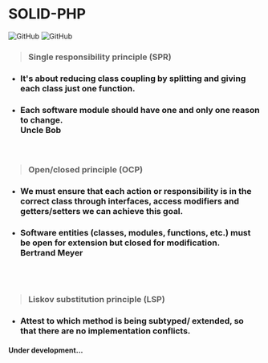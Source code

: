 # SOLID-PHP
![GitHub](https://img.shields.io/badge/php-blue?style=for-the-badge&logo=php&logoColor=white)
![GitHub](https://img.shields.io/badge/solid-gray?style=for-the-badge&logo=solid&logoColor=white)

> ### Single responsibility principle (SPR)
- ###   <p>It's about reducing class coupling by splitting and giving each class just one function.</p>
- ###  <p>Each software module should have one and only one reason to change.<br> Uncle Bob </p> <br>
 
> ### Open/closed principle (OCP)
- ### <p>We must ensure that each action or responsibility is in the correct class through interfaces, access modifiers and getters/setters we can achieve this goal.</p>
- ### <p>Software entities (classes, modules, functions, etc.) must be open for extension but closed for modification.<br> Bertrand Meyer</p>
<br><br>

> ### Liskov substitution principle (LSP)
- ### <p>Attest to which method is being subtyped/ extended, so that there are no implementation conflicts.</p>

#### Under development...
